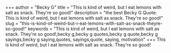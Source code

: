 +++
author = "Becky G"
title = "This is kind of weird, but I eat lemons with salt as snack. They're so good!"
description = "the best Becky G Quote: This is kind of weird, but I eat lemons with salt as snack. They're so good!"
slug = "this-is-kind-of-weird-but-i-eat-lemons-with-salt-as-snack-theyre-so-good!"
keywords = "This is kind of weird, but I eat lemons with salt as snack. They're so good!,becky g,becky g quotes,becky g quote,becky g sayings,becky g saying,quotes, sayings,quote, saying, motivation"
+++
This is kind of weird, but I eat lemons with salt as snack. They're so good!
